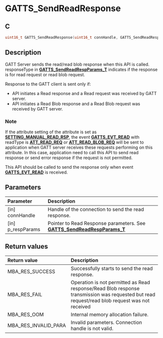 # GATTS_SendReadResponse

## C

```c
uint16_t GATTS_SendReadResponse(uint16_t connHandle, GATTS_SendReadRespParams_T *p_respParams);
```

## Description

GATT Server sends the read/read blob response when this API is called. responseType in
**[GATTS_SendReadRespParams_T](GUID-A87D0B6C-416A-4312-8B27-DEF9456BED70.md)** indicates if the response is for read request or read blob request.

Response to the GATT client is sent only if:
- API initiates a Read response and a Read request was received by GATT server.
- API initiates a Read Blob response and a Read Blob request was received by GATT server.

### Note

If the attribute setting of the attribute is set as **[SETTING_MANUAL_READ_RSP](GUID-C17EB9D8-56A4-42DE-BB36-DBB302B23C5F.md)**, the event **[GATTS_EVT_READ](GUID-506F6039-E62F-4121-8CA8-2335BAF7EFB6.md)**
with readType is **[ATT_READ_REQ](GUID-0B817A0F-1AA2-42B6-B93A-41A883437B34.md)** or **[ATT_READ_BLOB_REQ](GUID-0B817A0F-1AA2-42B6-B93A-41A883437B34.md)** will be sent to application when GATT server receives these 
requests performing on this attribute. In this case, application need to call this API to send read response or 
send error response if the request is not permitted. 

This API should be called to send the response only when event **[GATTS_EVT_READ](GUID-506F6039-E62F-4121-8CA8-2335BAF7EFB6.md)** is received.

## Parameters

|Parameter|Description|
|:---|:---|
|\[in\] connHandle|Handle of the connection to send the read response.|
|\[in\] p_respParams|Pointer to Read Response parameters. See **[GATTS_SendReadRespParams_T](GUID-A87D0B6C-416A-4312-8B27-DEF9456BED70.md)**|

## Return values

|Return value|Description|
|:---|:---|
MBA_RES_SUCCESS|Successfully starts to send the read response.|
MBA_RES_FAIL|Operation is not permitted as Read response/Read Blob response transmission was requested but read request/read blob request was not received|
MBA_RES_OOM|Internal memory allocation failure.|
MBA_RES_INVALID_PARA|Invalid parameters. Connection handle is not valid.|
